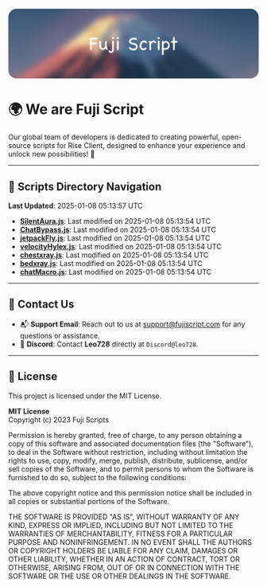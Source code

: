 ![Banner](.github/b.webp)

# 🌍 **We are Fuji Script**

Our global team of developers is dedicated to creating powerful, open-source scripts for Rise Client, designed to enhance your experience and unlock new possibilities! 🌟

---
<!-- SCRIPTS_NAVIGATION_START -->
## 📂 **Scripts Directory Navigation**

**Last Updated**: 2025-01-08 05:13:57 UTC

- **[SilentAura.js](scripts/SilentAura.js)**: Last modified on 2025-01-08 05:13:54 UTC
- **[ChatBypass.js](scripts/ChatBypass.js)**: Last modified on 2025-01-08 05:13:54 UTC
- **[jetpackFly.js](scripts/jetpackFly.js)**: Last modified on 2025-01-08 05:13:54 UTC
- **[velocityHylex.js](scripts/velocityHylex.js)**: Last modified on 2025-01-08 05:13:54 UTC
- **[chestxray.js](scripts/chestxray.js)**: Last modified on 2025-01-08 05:13:54 UTC
- **[bedxray.js](scripts/bedxray.js)**: Last modified on 2025-01-08 05:13:54 UTC
- **[chatMacro.js](scripts/chatMacro.js)**: Last modified on 2025-01-08 05:13:54 UTC

<!-- SCRIPTS_NAVIGATION_END -->

---

## 💬 **Contact Us**  
- 📬 **Support Email**: Reach out to us at [support@fujiscript.com](mailto:support@fujiscript.com) for any questions or assistance.  
- 💬 **Discord**: Contact **Leo728** directly at `Discord@leo728`.

---

## 📜 **License**

This project is licensed under the MIT License.  

**MIT License**  
Copyright (c) 2023 Fuji Scripts  

Permission is hereby granted, free of charge, to any person obtaining a copy of this software and associated documentation files (the "Software"), to deal in the Software without restriction, including without limitation the rights to use, copy, modify, merge, publish, distribute, sublicense, and/or sell copies of the Software, and to permit persons to whom the Software is furnished to do so, subject to the following conditions:  

The above copyright notice and this permission notice shall be included in all copies or substantial portions of the Software.  

THE SOFTWARE IS PROVIDED "AS IS", WITHOUT WARRANTY OF ANY KIND, EXPRESS OR IMPLIED, INCLUDING BUT NOT LIMITED TO THE WARRANTIES OF MERCHANTABILITY, FITNESS FOR A PARTICULAR PURPOSE AND NONINFRINGEMENT. IN NO EVENT SHALL THE AUTHORS OR COPYRIGHT HOLDERS BE LIABLE FOR ANY CLAIM, DAMAGES OR OTHER LIABILITY, WHETHER IN AN ACTION OF CONTRACT, TORT OR OTHERWISE, ARISING FROM, OUT OF OR IN CONNECTION WITH THE SOFTWARE OR THE USE OR OTHER DEALINGS IN THE SOFTWARE.  

